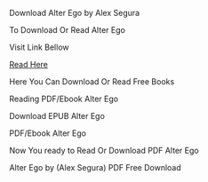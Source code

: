 Download Alter Ego by Alex Segura

To Download Or Read Alter Ego

Visit Link Bellow

[Read Here](https://mobionlines.web.app/snowball/203579103-alter-ego)

Here You Can Download Or Read Free Books

Reading PDF/Ebook Alter Ego

Download EPUB Alter Ego

PDF/Ebook Alter Ego

Now You ready to Read Or Download PDF Alter Ego

Alter Ego by (Alex Segura) PDF Free Download
